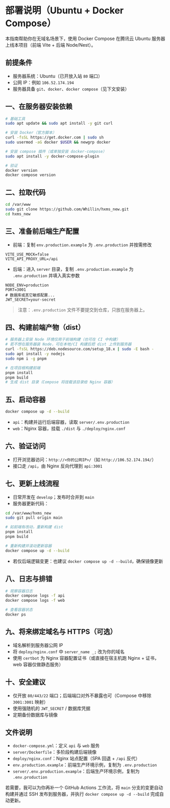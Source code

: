 # 部署说明（Ubuntu + Docker Compose）

本指南帮助你在无域名场景下，使用 Docker Compose 在腾讯云 Ubuntu 服务器上线本项目（前端 Vite + 后端 Node/Nest）。

## 前提条件

- 服务器系统：Ubuntu（已开放入站 `80` 端口）
- 公网 IP：例如 `106.52.174.194`
- 服务器具备 `git`、`docker`、`docker compose`（见下文安装）

## 一、在服务器安装依赖

```bash
# 基础工具
sudo apt update && sudo apt install -y git curl

# 安装 Docker（官方脚本）
curl -fsSL https://get.docker.com | sudo sh
sudo usermod -aG docker $USER && newgrp docker

# 安装 compose 插件（或单独安装 docker-compose）
sudo apt install -y docker-compose-plugin

# 验证
docker version
docker compose version
```

## 二、拉取代码

```bash
cd /var/www
sudo git clone https://github.com/Whillin/hxms_new.git
cd hxms_new
```

## 三、准备前后端生产配置

- 前端：复制 `env.production.example` 为 `.env.production` 并按需修改

```
VITE_USE_MOCK=false
VITE_API_PROXY_URL=/api
```

- 后端：进入 `server` 目录，复制 `.env.production.example` 为 `.env.production` 并填入真实参数

```
NODE_ENV=production
PORT=3001
# 数据库或其它敏感配置...
JWT_SECRET=your-secret
```

> 注意：`.env.production` 文件不要提交到仓库，只放在服务器上。

## 四、构建前端产物（dist）

```bash
# 服务器上安装 Node 环境仅用于前端构建（也可在 CI 中构建）
# 若不想在服务器装 Node，可在本地/CI 构建后把 dist 上传到服务器
curl -fsSL https://deb.nodesource.com/setup_18.x | sudo -E bash -
sudo apt install -y nodejs
sudo npm i -g pnpm

# 在项目根构建前端
pnpm install
pnpm build
# 生成 dist 目录（Compose 将挂载该目录给 Nginx 容器）
```

## 五、启动容器

```bash
docker compose up -d --build
```

- `api`：构建并运行后端容器，读取 `server/.env.production`
- `web`：Nginx 容器，挂载 `./dist` 与 `./deploy/nginx.conf`

## 六、验证访问

- 打开浏览器访问：`http://<你的公网IP>/`（如 `http://106.52.174.194/`）
- 接口走 `/api`，由 Nginx 反向代理到 `api:3001`

## 七、更新上线流程

- 日常开发在 `develop`；发布时合并到 `main`
- 服务器更新代码：

```bash
cd /var/www/hxms_new
sudo git pull origin main

# 如前端有改动，重新构建 dist
pnpm install
pnpm build

# 重新构建并滚动更新容器
docker compose up -d --build
```

- 若仅后端逻辑变更：也建议 `docker compose up -d --build`，确保镜像更新

## 八、日志与排错

```bash
# 观察容器日志
docker compose logs -f api
docker compose logs -f web

# 查看容器状态
docker ps
```

## 九、将来绑定域名与 HTTPS（可选）

- 域名解析到服务器公网 IP
- 将 `deploy/nginx.conf` 中 `server_name _;` 改为你的域名
- 使用 `certbot` 为 Nginx 容器配置证书（或直接在宿主机跑 Nginx + 证书，web 容器仅做静态服务）

## 十、安全建议

- 仅开放 `80/443/22` 端口；后端端口对外不暴露也可（Compose 中移除 `3001:3001` 映射）
- 使用强随机的 `JWT_SECRET` / 数据库凭据
- 定期备份数据库与镜像

## 文件说明

- `docker-compose.yml`：定义 `api` 与 `web` 服务
- `server/Dockerfile`：多阶段构建后端镜像
- `deploy/nginx.conf`：Nginx 站点配置（SPA 回退 + `/api` 反代）
- `env.production.example`：前端生产环境示例，复制为 `.env.production`
- `server/.env.production.example`：后端生产环境示例，复制为 `.env.production`

若需要，我可以为你再补一个 GitHub Actions 工作流，将 `main` 分支的变更自动构建并通过 SSH 发布到服务器，并执行 `docker compose up -d --build` 完成自动更新。
